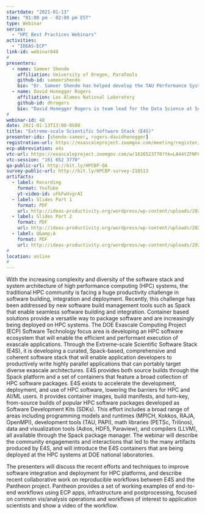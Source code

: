 ```yaml
---
startdate: "2021-01-13"
time: "01:00 pm - 02:00 pm EST"
type: Webinar
series:
  - "HPC Best Practices Webinars"
activities:
  - "IDEAS-ECP"
link-id: webinar048
#
presenters:
  - name: Sameer Shende
    affiliation: University of Oregon, ParaTools
    github-id: sameershende
    bio: "Dr. Sameer Shende has helped develop the TAU Performance System, the Program Database Toolkit (PDT), the Extreme-scale Scientific Software Stack (E4S) and the HPCLinux distro. His research interests include tools and techniques for performance instrumentation, measurement, analysis, runtime systems, HPC container runtimes, scientific software stacks, and compiler optimizations. He serves as a Research Associate Professor and the Director of the Performance Research Laboratory at the University of Oregon, and as the President and Director of ParaTools, Inc., ParaTools, SAS, and ParaTools, Ltd."
  - name: David Honegger Rogers
    affiliation: Los Alamos National Laboratory
    github-id: dhrogers
    bio: "David Honegger Rogers is team lead for the Data Science at Scale team at Los Alamos National Lab. He has worked at LANL since 2013, after a decade of leading the Scalable Analysis and Visualization Team at Sandia National Labs, where he was instrumental in bringing in-situ analysis and visualization into production. He now focuses on interactive analysis tools that integrate design, scalable analytics and principles of cognitive science to promote scientific discovery. Prior to working on large scale data analysis, David worked at DreamWorks Feature animation, writing and managing production software. He has degrees in Computer Science, Architecture (buildings, not computers), and an MFA in Writing for Children."
#
webinar-id: 48
date: 2021-01-13T13:00-0500
title: "Extreme-scale Scientific Software Stack (E4S)"
presenter-ids: [shende-sameer, rogers-davidhonegger]
registration-url: https://exascaleproject.zoomgov.com/meeting/register/vJIsceyqrTwtGhx2IVPLXJ95mpC_dEE2a5s
ecp-abbreviation: e4s
vtc-url: https://exascaleproject.zoomgov.com/w/1616523770?tk=LA44tZFNFn1Iw2TpsmaUPWBhbUICJ3YAdNn4H9rncg0.DQIAAAAAYFox-hY0Z3pqOTFhdFQxbXdBd1ExeWR0dGJRAAAAAAAAAAAAAAAAAAAAAAAAAAAA
vtc-session: "161 652 3770"
qa-public-url: http://bit.ly/HPCBP-QA
survey-public-url: http://bit.ly/HPCBP-survey-210113
artifacts:
  - label: Recording
    format: YouTube
    yt-video-id: uFkFwUvgrAI
  - label: Slides Part 1
    format: PDF
    url: http://ideas-productivity.org/wordpress/wp-content/uploads/2021/01/webinar048-e4s-pt1.pdf
  - label: Slides Part 2
    format: PDF
    url: http://ideas-productivity.org/wordpress/wp-content/uploads/2021/01/webinar048-e4s-pt2.pdf
  - label: Q&amp;A
    format: PDF
    url: http://ideas-productivity.org/wordpress/wp-content/uploads/2021/01/webinar048-e4s-qa.pdf
#
location: online
#
---
```

With the increasing complexity and diversity of the software stack and system architecture of high performance computing (HPC) systems, the traditional HPC community is facing a huge productivity challenge in software building, integration and deployment. Recently, this challenge has been addressed by new software build management tools such as Spack that enable seamless software building and integration. Container based solutions provide a versatile way to package software and are increasingly being deployed on HPC systems. The DOE Exascale Computing Project (ECP) Software Technology focus area is developing an HPC software ecosystem that will enable the efficient and performant execution of exascale applications. Through the Extreme-scale Scientific Software Stack (E4S), it is developing a curated, Spack-based, comprehensive and coherent software stack that will enable application developers to productively write highly parallel applications that can portably target diverse exascale architectures. E4S provides both source builds through the Spack platform and a set of containers that feature a broad collection of HPC software packages. E4S exists to accelerate the development, deployment, and use of HPC software, lowering the barriers for HPC and AI/ML users. It provides container images, build manifests, and turn-key, from-source builds of popular HPC software packages developed as Software Development Kits (SDKs). This effort includes a broad range of areas including programming models and runtimes (MPICH, Kokkos, RAJA, OpenMPI), development tools (TAU, PAPI), math libraries (PETSc, Trilinos), data and visualization tools (Adios, HDF5, Paraview), and compilers (LLVM), all available through the Spack package manager. The webinar will describe the community engagements and interactions that led to the many artifacts produced by E4S, and will introduce the E4S containers that are being deployed at the HPC systems at DOE national laboratories.

The presenters will discuss the recent efforts and techniques to improve software integration and deployment for HPC platforms, and describe recent collaborative work on reproducible workflows between E4S and the Pantheon project. Pantheon provides a set of working examples of end-to-end workflows using ECP apps, infrastructure and postprocessing, focused on common vis/analysis operations and workflows of interest to application scientists and show a video of the workflow.
